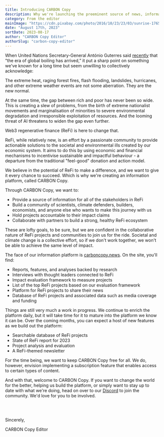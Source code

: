 ```yaml
---
title: Introducing CARBON Copy
description: Why we're launching the preeminent source of news, information, and analysis for the regenerative finance space.
category: From the editor
mainImage: "https://cdn.pixabay.com/photo/2016/10/23/23/03/sunrise-1765027_1280.jpg"
date: "August 17th, 2023"
sortDate: 2023-08-17
author: "CARBON Copy Editor"
authorSlug: "carbon-copy-editor"
---
```


When United Nations Secretary-General António Guterres said [recently](https://news.un.org/en/story/2023/07/1139162) that “the era of global boiling has arrived,” it put a sharp point on something we've known for a long time but seem unwilling to collectively acknowledge:

The extreme heat, raging forest fires, flash flooding, landslides, hurricanes, and other extreme weather events are not some aberration. They are the new normal.

At the same time, the gap between rich and poor has never been so wide. This is creating a slew of problems, from the birth of extreme nationalist movements and marginalisation of minorities to severe environmental degradation and irresponsible exploitation of resources. And the looming threat of AI threatens to widen the gap even further.

Web3 regenerative finance (ReFi) is here to change that.

ReFi, while relatively new, is an effort by a passionate community to provide actionable solutions to the societal and environmental ills created by our economic system. It aims to do this by using economic and financial mechanisms to incentivise sustainable and impactful behaviour - a departure from the traditional "feel-good" donation and action model.

We believe in the potential of ReFi to make a difference, and we want to give it every chance to succeed. Which is why we're creating an information platform, called CARBON Copy.  

Through CARBON Copy, we want to:

- Provide a source of information for all of the stakeholders in ReFi
- Build a community of scientists, climate defenders, builders, economists, and anyone else who wants to make this journey with us
- Hold projects accountable to their impact claims
- Collaborate with partners to build a strong, healthy ReFi ecosystem

These are lofty goals, to be sure, but we are confident in the collaborative nature of ReFi projects and communities to join us for the ride. Societal and climate change is a collective effort, so if we don't work together, we won't be able to achieve the same level of impact.

The face of our information platform is [carboncopy.news](https://carboncopy.news). On the site, you'll find:

- Reports, features, and analyses backed by research
- Interviews with thought leaders connected to ReFi
- Impact evaluation framework to measure projects
- List of the top ReFi projects based on our evaluation framework
- Platform for ReFi projects to share their news
- Database of ReFi projects and associated data such as media coverage and funding

Things are still very much a work in progress. We continue to enrich the platform daily, but it will take time for it to mature into the platform we know it can be. Over the coming months, you can expect a host of new features as we build out the platform:

- Searchable database of ReFi projects
- State of ReFi report for 2023
- Project analysis and evaluation
- A ReFi-themed newsletter

For the time being, we want to keep CARBON Copy free for all. We do, however, envision implementing a subscription feature that enables access to certain types of content.

And with that, welcome to CARBON Copy. If you want to change the world for the better, helping us build the platform, or simply want to stay up to date with what we're doing, head on over to our [Discord](https://discord.carboncopy.news) to join the community. We'd love for you to be involved.

<br><br>

Sincerely,

CARBON Copy Editor
